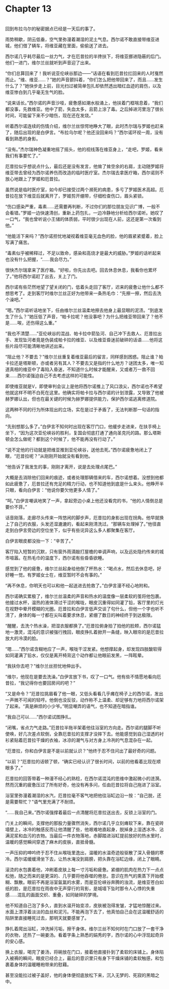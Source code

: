 # Chapter 13

<br>
回到布拉乌尔的秘密据点已经是一天后的事了。

雨势稍歇，阴云低垂，空气里弥漫着潮湿的泥土气息。西尔诺不敢直接带维亚进城，他们借了辆车，将维亚藏在里面，偷偷送了进去。

西尔诺几乎耗尽最后一丝力气，才在厄昔拉的半搀扶下，将维亚挪进隐蔽的后门。他们一进门，维尔兰丝就听到声音迎了出来。

“你们总算回来了！我听说亚伦峡谷那边——”话语在看到厄昔拉扛回来的人时戛然而止。“维、维亚……？”她的声音颤抖着，“你们怎么把他带回来了，而且……发生什么了？”她快步走上前，目光扫过被简单包扎却依然透出暗红血迹的肩伤，以及维亚惨白到几乎毫无生气的脸。

“说来话长。”西尔诺的声音沙哑，疲惫感如潮水般涌上，他扶着门框喘息着，“我们都没事，先救维亚。他中了箭，失血太多，且箭上涂了毒。之后掉进河里泡了很长时间，可能留下来不少暗伤，现在还在发烧。”

听着西尔诺连续的伤情介绍，维尔兰丝惊愕地睁大了眼，此时杰尔瑞与罗姬也赶来了，随后出现的是白伊言。“布拉乌尔呢？他还没回来吗？”西尔诺环视一周，没有看到熟悉的身影。

“没有。”杰尔瑞神色凝重地摇了摇头，他的视线落在维亚身上，“走吧，罗姬，看来我们有事要忙了。”

厄昔拉似乎想说点什么，最后还是没有发言，他耸了耸空余的右肩，主动随罗姬将维亚带去曾经为西尔诺养伤而改造的临时医疗室。杰尔瑞去拿医疗箱，西尔诺则不放心地跟上了罗姬和厄昔拉。

虽然说是临时医疗室，如今却已接受过两个濒死的病患，多亏了罗姬医术高超。厄昔拉在放下维亚后就离开了，罗姬剪开绷带，仔细检查伤口，眉头紧锁。

“伤口感染严重，毒素……还需要再判断，不过你们的那位朋友见识广博，一般不会看错。”罗姬一边快速清创，重新上药包扎，一边冷静地分析给西尔诺听。她叹了一口气，“我也曾听说小王储的体质弱，平时很少出现在人前，这还是第一次看到他。”

“他能活下来吗？”西尔诺担忧地凝视着维亚毫无血色的脸，他的眉紧紧蹙着，脸上写满了痛苦。

“毒素似乎被稀释过，不足以致命，感染和高烧才是最大的威胁。”罗姬的话听起来也没有什么把握，“……我会尽力。”

很快杰尔瑞拿来了医疗箱。“好啦，你先出去吧。回去休息休息，我看你也累坏了。”他将西尔诺赶了出去，关上了门。

西尔诺有些茫然地望了望关闭的门，低着头走回了客厅，迟来的疲惫让他什么都不想思考了。走到客厅时维尔兰丝正好为他带来一条热毛巾：“先擦一擦，然后去洗个澡吧。”

“嗯。”西尔诺听话地坐下，任由维尔兰丝温柔地擦去他身上最显眼的泥渍。“到底发生了什么？”她压低了声音，“帕卡拉呢？他没事吧？为什么把维亚带回来了？他不是……唉，还伤得这么重。”

“我也不清楚……”亚伦峡谷的混战、帕卡拉中箭坠河、自己冲下去救人、厄昔拉出手、发现坠河者竟是伪装成帕卡拉的维亚、以及维亚昏迷前破碎的话语……他将这些片段尽可能清晰地讲述出来。

“阻止他？不要去？”维尔兰丝重复着维亚最后的留言，同样感到困惑。阻止谁？帕卡拉还是塔斯顿，亦或者另有其人？不要去又是指的什么地方？谜团太多，唯一知道真相的维亚中了毒陷入昏迷，不知道什么时候才能醒来，又或者万一救不回来……西尔诺强迫自己不去考虑这样的可能性。

即使维亚就是V，即使审判会议上是他将西尔诺推上了风口浪尖，西尔诺也不希望他就这样不明不白死在这里。他确实将帕卡拉与西尔诺的计划泄露，又导致了他被赫罗娜认出，但也在最关键的时候为赫罗娜提供能力，保护西尔诺逃离修道院。

这两种不同的行为所体现出的立场，实在是过于矛盾了，无法判断那一句话的指向。

“先别想那么多了。”白伊言不知何时出现在客厅门口，他缓步走进来，在扶手椅上坐下，“因为这次亚伦峡谷的胜利，复国会彻底打通了通向圣克托的路。那么塔斯顿会怎么做呢？都到这个时候了，他不能再没有行动了。”

“说不定他的行动就是把维亚推到亚伦峡谷，送他去死。”西尔诺疲惫地闭上了眼，“厄昔拉呢？”从刚刚开始就没有看到他。

“他告诉了我发生的事，刚刚才离开，说是去处理点尾巴。”

大概是去消除他们回来的痕迹，或者处理那辆借来的车，西尔诺想着。没想到他都如此疲惫了，厄昔拉还有充足的精力行动，也不知道他到底是什么来头。他睁开半只眼，看向白伊言：“他说你要欠他更多人情了。”

“呵。”白伊言嘲讽地笑了一声，拿起旁边小桌上他还没看完的书，“他的人情倒总是要价不菲。”

话音刚落，走廊尽头传来一阵悠闲的脚步声，厄昔拉的身影出现在拐角。他早就换上了自己的衣服，头发还湿漉漉的，看起来刚清洗过。“那辆车处理掉了。”他径直走到白伊言旁边的空位坐下，似乎有些诧异这么多人都聚集在客厅。

白伊言眼皮都没抬一下：“辛苦了。”

客厅陷入短暂的沉默，只有窗外雨滴敲打屋檐的单调声响，以及远处隐约传来的城市喧嚣。在热毛巾的温度下，西尔诺有些昏昏欲睡。

感觉到了他的疲惫，维尔兰丝起身给他倒了杯热水：“喝点水，然后去休息吧，好好睡一觉。有罗姬女士在，维亚暂时不会有事的。”

“再不休息，你明天也可以和他一起送进去抢救了。”白伊言漫不经心地附和。

西尔诺确实累极了，维尔兰丝温柔的声音和热水的温度像一层柔软的茧将他包裹。他接过水杯，温热的液体滑过干涩的喉咙，眼皮沉重得如同灌了铅，客厅里的灯光在视野中晕开模糊的光圈。厄昔拉和白伊言低声交谈了句什么，但他一个字也听不清了，身体的每一寸都在尖叫着要求休息，紧绷了数日的神经终于到达极限。

“醒醒，去洗个热水澡，把湿衣服都换了。”厄昔拉俯身拍了拍他的脸颊，西尔诺猛地一激灵，混沌的意识被强行拽回，眼皮挣扎着掀开一条缝，映入眼帘的是厄昔拉放大的冷漠的脸。

“嗯……”西尔诺含糊地应了一声，喉咙干涩发紧。他想撑起身，却发现四肢酸软得如同灌满了铅水，仅仅是离开椅背这个动作都让他眼前发黑，一阵眩晕。

“我扶你去吧？”维尔兰丝担忧地伸出手。

“维尔，他现在是要去洗澡。”白伊言放下书，叹了一口气。他有些不情愿地看向厄昔拉，“我记得你也要回房间的吧？”

“又是命令？”厄昔拉挑眉看了他一眼，又低头看看几乎瘫在椅子上的西尔诺，发出一声微不可闻的轻哼。他倒也没反驳，动作称不上温柔、却足够有力地将西尔诺架了起来。“真是麻烦的小少爷。”明显嘲弄的语气，也不知道在暗指谁。

“我自己可以……”西尔诺试图挣扎。

“闭嘴，省点力气走路。”厄昔拉半拖半架着他往浴室的方向走。西尔诺的腿脚不听使唤，好几次差点软倒，全靠厄昔拉的支撑才没摔下去。他能感觉到自己湿透的衬衫紧贴着厄昔拉干燥的衣袖，冰凉的潮气与对方身上冷冽的气息混杂在一起。

“厄昔拉，你和白伊言是不是以前就认识？”他终于忍不住问出了最好奇的问题。

“以前？”厄昔拉的话顿了顿，“确实已经认识了很长时间，以前的他看着比现在顺眼多了。”

厄昔拉的回答带着一种漫不经心的熟稔，在西尔诺混沌的思维中激起微小的涟漪。然而沉重的疲惫压过了所有好奇，他没有再多问，任由厄昔拉将自己拖进了浴室。

浴室里弥漫着潮湿的水汽，厄昔拉毫不客气地把他往浴缸边沿一按：“自己脱，还是需要帮忙？”语气里充满了不耐烦。

“……我自己来。”西尔诺强撑着最后一点清醒将厄昔拉送出去，反锁上浴室的门。

门关上的瞬间，支撑他的那股力量骤然消失，西尔诺几乎立刻瘫软下来，靠在瓷砖墙壁上，冰冷的触感反而让他清醒了些，他艰难地直起身，脱掉身上湿透冰冷、沾满泥浆和血污的衣物。当最后一件衣物落地，赤脚踏进浴缸提前放好的热水里时，温暖的感觉瞬间穿透了麻木的皮肤，直抵骨髓。

一声压抑的呻吟终于忍不住从喉咙里逸出，温暖的水温奇迹般驱散了深入骨髓的寒冷。西尔诺缓缓滑坐下去，让热水淹没到肩膀，把头靠在浴缸边缘，闭上了眼睛。

滚烫的水包裹着他，冲刷着皮肤上每一寸污垢和疲惫。紧绷的肌肉在热力下一点点松弛，随之而来的是更深的、几乎要将他吞噬的倦怠。意识在热气的熏蒸下开始模糊、飘散。眼前不再是浴室氤氲的水雾，而是亚伦峡谷奔腾的浊流，是维亚苍白如纸的脸，是厄昔拉在雨夜中无声穿行的背影，是城墙下坠时那令人心悸的失重感……混乱的画面交织、重叠，如同破碎的梦境。

他不知道自己泡了多久，直到水温开始变凉，皮肤被泡得发皱，才猛地惊醒过来。水面上漂浮着淡淡的血丝和泥污。不能再泡下去了，他真怕自己会在这温暖舒适的陷阱里直接睡死过去，那明天就要感冒了。

挣扎着爬出浴缸，冲洗掉污垢，擦干身体。维尔兰丝不知何时在门口放了一套干净的衣物，还热了一碗姜汤。看着字条上熟悉的娟秀的字，西尔诺的心中浮现起奇异的安心感。

换上衣服，喝完了姜汤，将碗放在门口，接着他直接扑到了柔软的床铺上。身体陷入被褥的瞬间，眼皮已经合上，最后的意识里只有身下干燥床铺的柔软触感，和包裹着身体的温暖睡袍带来的慰藉。

甚至没能拉过被子盖好，他的身体便彻底放松下来，沉入无梦的、死寂的黑暗之中。
